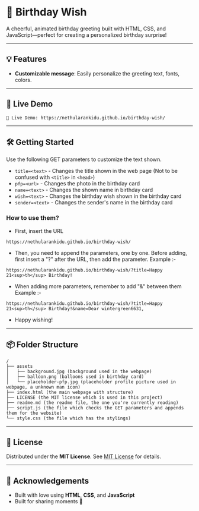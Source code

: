 # 🎉 Birthday Wish

A cheerful, animated birthday greeting built with HTML, CSS, and JavaScript—perfect for creating a personalized birthday surprise!

---

## 💡 Features

* **Customizable message**: Easily personalize the greeting text, fonts, colors.

---

## 🚀 Live Demo

```plain
🔗 Live Demo: https://nethularankidu.github.io/birthday-wish/
```

---

## 🛠️ Getting Started

Use the following GET parameters to customize the text shown.

* `title=<text>`    - Changes the title shown in the web page (Not to be confused with `<title>` in `<head>`)
* `pfp=<url>`       - Changes the photo in the birthday card
* `name=<text>`     - Changes the shown name in birthday card
* `wish=<text>`     - Changes the birthday wish shown in the birthday card
* `sender=<text>`   - Changes the sender's name in the birthday card

### How to use them?
* First, insert the URL
```
https://nethularankidu.github.io/birthday-wish/
```
* Then, you need to append the parameters, one by one. Before adding, first insert a "?" after the URL, then add the parameter.
Example :-
```
https://nethularankidu.github.io/birthday-wish/?title=Happy 21<sup>th</sup> Birthday!
```
* When adding more parameters, remember to add "&" between them
Example :-
```
https://nethularankidu.github.io/birthday-wish/?title=Happy 21<sup>th</sup> Birthday!&name=Dear wintergreen6631,
```
* Happy wishing!

---

## 📦 Folder Structure

```text
/
├── assets
│   ├── background.jpg (background used in the webpage)
│   ├── balloon.png (balloons used in birthday card)
│   └── placeholder-pfp.jpg (placeholder profile picture used in webpage, a unknown man icon)
├── index.html (the main webpage with structure)
├── LICENSE (the MIT license which is used in this project)
├── readme.md (the readme file, the one you're currently reading)
├── script.js (the file which checks the GET parameters and appends them for the website)
└── style.css (the file which has the stylings)
```

---

## 📄 License

Distributed under the **MIT License**. See [MIT License](https://mit-license.org/) for details.


---

## 🔔 Acknowledgements

* Built with love using **HTML**, **CSS**, and **JavaScript**
* Built for sharing moments 🎂